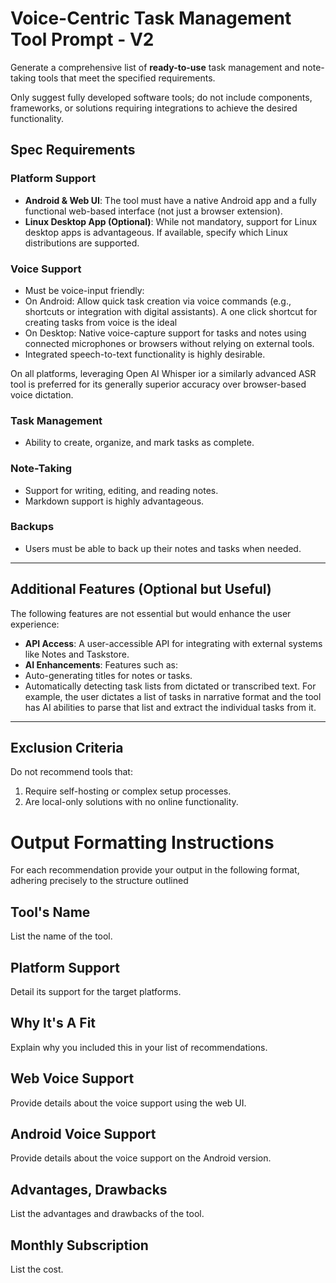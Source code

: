 # Voice-Centric Task Management Tool Prompt - V2

Generate a comprehensive list of **ready-to-use** task management and note-taking tools that meet the specified requirements. 

Only suggest fully developed software tools; do not include components, frameworks, or solutions requiring integrations to achieve the desired functionality.

## Spec Requirements

### **Platform Support**
- **Android & Web UI**: The tool must have a native Android app and a fully functional web-based interface (not just a browser extension). 
- **Linux Desktop App (Optional)**: While not mandatory, support for Linux desktop apps is advantageous. If available, specify which Linux distributions are supported.

### **Voice Support**
- Must be voice-input friendly:
- On Android: Allow quick task creation via voice commands (e.g., shortcuts or integration with digital assistants). A one click shortcut for creating tasks from voice is the ideal  
- On Desktop: Native voice-capture support for tasks and notes using connected microphones or browsers without relying on external tools.
- Integrated speech-to-text functionality is highly desirable.

On all platforms, leveraging Open AI Whisper ior a similarly advanced ASR tool is preferred for its generally superior accuracy over browser-based voice dictation.

### **Task Management**
- Ability to create, organize, and mark tasks as complete.

### **Note-Taking**
- Support for writing, editing, and reading notes.
- Markdown support is highly advantageous.

### **Backups**
- Users must be able to back up their notes and tasks when needed.

---

## **Additional Features (Optional but Useful)**

The following features are not essential but would enhance the user experience:

- **API Access**: A user-accessible API for integrating with external systems like Notes and Taskstore.
- **AI Enhancements**: Features such as:
- Auto-generating titles for notes or tasks.
- Automatically detecting task lists from dictated or transcribed text. For example, the user dictates a list of tasks in narrative format and the tool has AI abilities to parse that list and extract the individual tasks from it. 

---

## **Exclusion Criteria**

Do not recommend tools that:
1. Require self-hosting or complex setup processes.
2. Are local-only solutions with no online functionality.

# Output Formatting Instructions 

For each recommendation provide your output in the following format, adhering precisely to the structure outlined


## Tool's Name
List the name of the tool. 

## Platform Support

Detail its support for the target platforms. 

## Why It's A Fit
Explain why you included this in your list of recommendations. 

## Web Voice Support

Provide details about the voice support using the web UI.

## Android Voice Support

Provide details about the voice support on the Android version. 

## Advantages, Drawbacks

List the advantages and drawbacks of the tool. 

## Monthly Subscription

List the cost. 